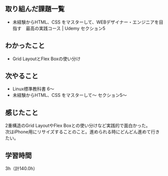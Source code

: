 ## 取り組んだ課題一覧
- 未経験からHTML、CSS をマスターして、WEBデザイナー・エンジニアを目指す　最高の実践コース | Udemy セクション5

## わかったこと
- Grid LayoutとFlex Boxの使い分け

## 次やること
- Linux標準教科書 6～
- 未経験からHTML、CSS をマスターして～ セクション5～

## 感じたこと
2重構造のGrid LayoutやFlex Boxとの使い分けなど実践的で面白かった。  
次はiPhone用にリサイズすることのこと。進められる時にどんどん進めて行きたい。

## 学習時間
3h（計140.0h）
